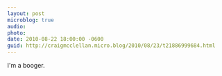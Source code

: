 ```yaml
---
layout: post
microblog: true
audio: 
photo: 
date: 2010-08-22 18:00:00 -0600
guid: http://craigmcclellan.micro.blog/2010/08/23/t21886999684.html
---
```

I'm a booger.
